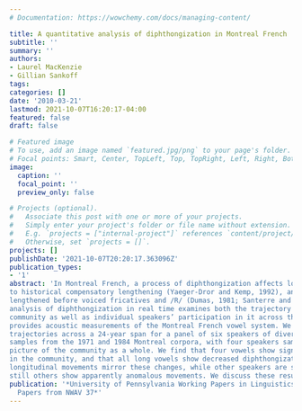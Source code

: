 ```yaml
---
# Documentation: https://wowchemy.com/docs/managing-content/

title: A quantitative analysis of diphthongization in Montreal French
subtitle: ''
summary: ''
authors:
- Laurel MacKenzie
- Gillian Sankoff
tags:
categories: []
date: '2010-03-21'
lastmod: 2021-10-07T16:20:17-04:00
featured: false
draft: false

# Featured image
# To use, add an image named `featured.jpg/png` to your page's folder.
# Focal points: Smart, Center, TopLeft, Top, TopRight, Left, Right, BottomLeft, Bottom, BottomRight.
image:
  caption: ''
  focal_point: ''
  preview_only: false

# Projects (optional).
#   Associate this post with one or more of your projects.
#   Simply enter your project's folder or file name without extension.
#   E.g. `projects = ["internal-project"]` references `content/project/deep-learning/index.md`.
#   Otherwise, set `projects = []`.
projects: []
publishDate: '2021-10-07T20:20:17.363096Z'
publication_types:
- '1'
abstract: 'In Montreal French, a process of diphthongization affects long vowels: those that are inherently long due
to historical compensatory lengthening (Yaeger-Dror and Kemp, 1992), and those that are allophonically
lengthened before voiced fricatives and /R/ (Dumas, 1981; Santerre and Millo, 1978). Our quantitative
analysis of diphthongization in real time examines both the trajectory of this change through the
community as well as individual speakers’ participation in it across their lifespans. Our study also
provides acoustic measurements of the Montreal French vowel system. We tracked individuals’ vowel
trajectories across a 24-year span for a panel of six speakers of diverse social classes. Matched trend
samples from the 1971 and 1984 Montreal corpora, with four speakers sampled per year, provide a
picture of the community as a whole. We find that four vowels show significant lowering and/or backing
in the community, and that all long vowels show decreased diphthongization. Some panel speakers’
longitudinal movements mirror these changes, while other speakers are stable across their lifespans and
still others show apparently anomalous movements. We discuss these results and their interpretation.'
publication: '*University of Pennsylvania Working Papers in Linguistics 15.2: Selected
  Papers from NWAV 37*'
---
```

